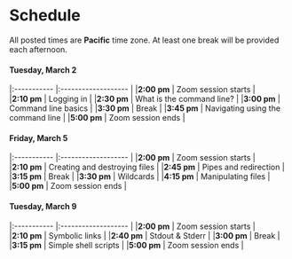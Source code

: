 # Schedule

All posted times are **Pacific** time zone. At least one break will be provided each afternoon.

#### Tuesday, March 2

|:----------- |:------------------- |
|**2:00 pm**  | Zoom session starts |   
|**2:10 pm**  | Logging in |
|**2:30 pm**  | What is the command line? |
|**3:00 pm**  | Command line basics |
|**3:30 pm**  | Break |
|**3:45 pm**  | Navigating using the command line |
|**5:00 pm** | Zoom session ends |

#### Friday, March 5

|:----------- |:------------------- |
|**2:00 pm**  | Zoom session starts |   
|**2:10 pm**  | Creating and destroying files |
|**2:45 pm**  | Pipes and redirection |
|**3:15 pm**  | Break |
|**3:30 pm**  | Wildcards |
|**4:15 pm**  | Manipulating files |
|**5:00 pm** | Zoom session ends |

#### Tuesday, March 9

|:----------- |:------------------- |
|**2:00 pm**  | Zoom session starts |   
|**2:10 pm**  | Symbolic links |
|**2:40 pm**  | Stdout & Stderr |
|**3:00 pm**  | Break |
|**3:15 pm**  | Simple shell scripts |
|**5:00 pm** | Zoom session ends |

